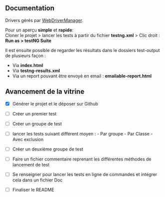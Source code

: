 ## Documentation
Drivers gérés par [WebDriverManager].  

Pour un aperçu **simple** et **rapide**:  
Cloner le projet > lancer les tests à partir du fichier **testng.xml** > Clic droit : **Run as > testNG Suite**



Il est ensuite possible de regarder les résultats dans le dossiers test-output de plusieurs façon :
- Via **index.html**
- Via **testng-results.xml**
- Via un report pouvant être envoyé en email : **emailable-report.html**



## Avancement de la vitrine
- [x] Générer le projet et le déposer sur Github
- [ ] Créer un premier test
- [ ] Créer un groupe de test
- [ ] lancer les tests suivant différent moyen :
        - Par groupe
        - Par Classe
        - Avec exclusion
- [ ] Créer un deuxième groupe de test
- [ ] Faire un fichier commentaire reprenant les différentes méthodes de lancement de test
- [ ] Se renseigner pour lancer les tests en ligne de commandes et intégrer cela dans un fichier Doc
- [ ] Finaliser le README


[WebDriverManager]: https://github.com/bonigarcia/webdrivermanager/